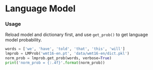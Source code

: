 # Language Model

### Usage

Reload model and dictionary first, and use `get_prob()` to get language model probability. 

```python
words = ['we', 'have', 'told', 'that', 'this', 'will']
lmprob = LMProb('wmt16-en.pt', 'data/wmt16-en/dict.pkl')
norm_prob = lmprob.get_prob(words, verbose=True)
print('norm_prob = {:.4f}'.format(norm_prob))
```
